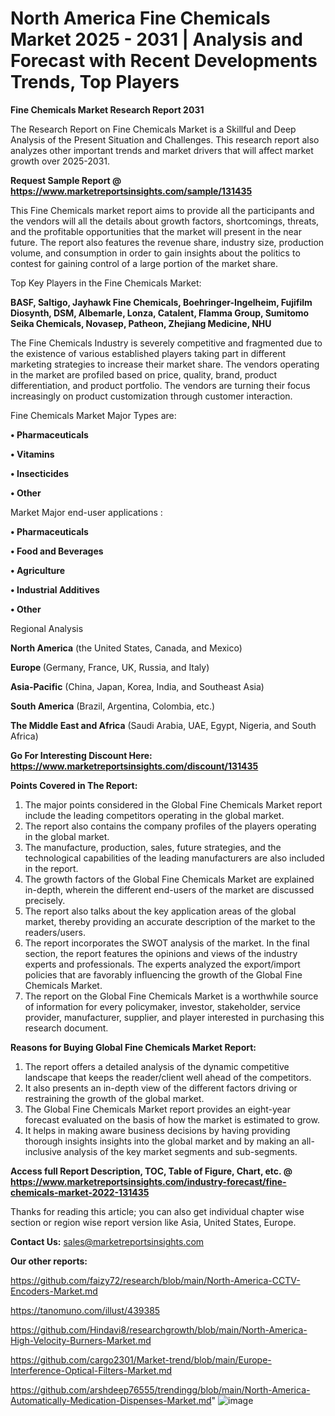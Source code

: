 # North America Fine Chemicals Market 2025 - 2031 | Analysis and Forecast with Recent Developments Trends, Top Players

<strong>Fine Chemicals Market Research Report 2031</strong>

The Research Report on Fine Chemicals Market is a Skillful and Deep Analysis of the Present Situation and Challenges. This research report also analyzes other important trends and market drivers that will affect market growth over 2025-2031.

<strong>Request Sample Report @ <a href=https://www.marketreportsinsights.com/sample/131435>https://www.marketreportsinsights.com/sample/131435</a></strong>

This Fine Chemicals market report aims to provide all the participants and the vendors will all the details about growth factors, shortcomings, threats, and the profitable opportunities that the market will present in the near future. The report also features the revenue share, industry size, production volume, and consumption in order to gain insights about the politics to contest for gaining control of a large portion of the market share.

Top Key Players in the Fine Chemicals Market:

<strong>BASF, Saltigo, Jayhawk Fine Chemicals, Boehringer-Ingelheim, Fujifilm Diosynth, DSM, Albemarle, Lonza, Catalent, Flamma Group, Sumitomo Seika Chemicals, Novasep, Patheon, Zhejiang Medicine, NHU</strong>

The Fine Chemicals Industry is severely competitive and fragmented due to the existence of various established players taking part in different marketing strategies to increase their market share. The vendors operating in the market are profiled based on price, quality, brand, product differentiation, and product portfolio. The vendors are turning their focus increasingly on product customization through customer interaction.

Fine Chemicals Market Major Types are:

<strong>• Pharmaceuticals

• Vitamins

• Insecticides

• Other</strong>

Market Major end-user applications :

<strong>• Pharmaceuticals

• Food and Beverages

• Agriculture

• Industrial Additives

• Other</strong>

Regional Analysis

</u><strong><b>North America</b></strong> (the United States, Canada, and Mexico)

<strong><b>Europe </b></strong>(Germany, France, UK, Russia, and Italy)

<strong><b>Asia-Pacific</b></strong> (China, Japan, Korea, India, and Southeast Asia)

<strong><b>South America</b></strong> (Brazil, Argentina, Colombia, etc.)

<strong><b>The Middle East and Africa</b></strong> (Saudi Arabia, UAE, Egypt, Nigeria, and South Africa)

<strong>Go For Interesting Discount Here: <a href=https://www.marketreportsinsights.com/discount/131435>https://www.marketreportsinsights.com/discount/131435</a></strong>

<strong>Points Covered in The Report:</strong>
<ol>
  <li>The major points considered in the Global Fine Chemicals Market report include the leading competitors operating in the global market.</li>
  <li>The report also contains the company profiles of the players operating in the global market.</li>
  <li>The manufacture, production, sales, future strategies, and the technological capabilities of the leading manufacturers are also included in the report.</li>
  <li>The growth factors of the Global Fine Chemicals Market are explained in-depth, wherein the different end-users of the market are discussed precisely.</li>
  <li>The report also talks about the key application areas of the global market, thereby providing an accurate description of the market to the readers/users.</li>
  <li>The report incorporates the SWOT analysis of the market. In the final section, the report features the opinions and views of the industry experts and professionals. The experts analyzed the export/import policies that are favorably influencing the growth of the Global Fine Chemicals Market.</li>
  <li>The report on the Global Fine Chemicals Market is a worthwhile source of information for every policymaker, investor, stakeholder, service provider, manufacturer, supplier, and player interested in purchasing this research document.</li>
</ol>
<strong>Reasons for Buying Global Fine Chemicals Market Report:</strong>

<ol>
  <li>The report offers a detailed analysis of the dynamic competitive landscape that keeps the reader/client well ahead of the competitors.</li>
  <li>It also presents an in-depth view of the different factors driving or restraining the growth of the global market.</li>
  <li>The Global Fine Chemicals Market report provides an eight-year forecast evaluated on the basis of how the market is estimated to grow.</li>
  <li>It helps in making aware business decisions by having providing thorough insights insights into the global market and by making an all-inclusive analysis of the key market segments and sub-segments.</li>
</ol>
<strong>Access full Report Description, TOC, Table of Figure, Chart, etc. @ <a href=https://www.marketreportsinsights.com/industry-forecast/fine-chemicals-market-2022-131435>https://www.marketreportsinsights.com/industry-forecast/fine-chemicals-market-2022-131435</a></strong>


Thanks for reading this article; you can also get individual chapter wise section or region wise report version like Asia, United States, Europe.

<strong>Contact Us:</strong>
sales@marketreportsinsights.com

<strong>Our other reports:</strong>

<a href=https://github.com/faizy72/research/blob/main/North-America-CCTV-Encoders-Market.md>https://github.com/faizy72/research/blob/main/North-America-CCTV-Encoders-Market.md</a>

<a href=https://tanomuno.com/illust/439385>https://tanomuno.com/illust/439385</a>

<a href=https://github.com/Hindavi8/researchgrowth/blob/main/North-America-High-Velocity-Burners-Market.md>https://github.com/Hindavi8/researchgrowth/blob/main/North-America-High-Velocity-Burners-Market.md</a>

<a href=https://github.com/cargo2301/Market-trend/blob/main/Europe-Interference-Optical-Filters-Market.md>https://github.com/cargo2301/Market-trend/blob/main/Europe-Interference-Optical-Filters-Market.md</a>

<a href=https://github.com/arshdeep76555/trendingg/blob/main/North-America-Automatically-Medication-Dispenses-Market.md>https://github.com/arshdeep76555/trendingg/blob/main/North-America-Automatically-Medication-Dispenses-Market.md</a>"
![image](https://github.com/user-attachments/assets/4a3aed5d-45e4-49b2-a28b-63888fd4a84f)
